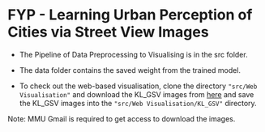 # FYP - Learning Urban Perception of Cities via Street View Images
- The Pipeline of Data Preprocessing to Visualising is in the src folder.

- The data folder contains the saved weight from the trained model.

- To check out the web-based visualisation, clone the directory `"src/Web Visualisation"` and download the KL_GSV images from [here](https://drive.google.com/open?id=1F70rrxQ_MIAaTMxh9-CTY5jAw-VbpX57) and save the KL_GSV images into the `"src/Web Visualisation/KL_GSV"` directory.

Note: MMU Gmail is required to get access to download the images.
